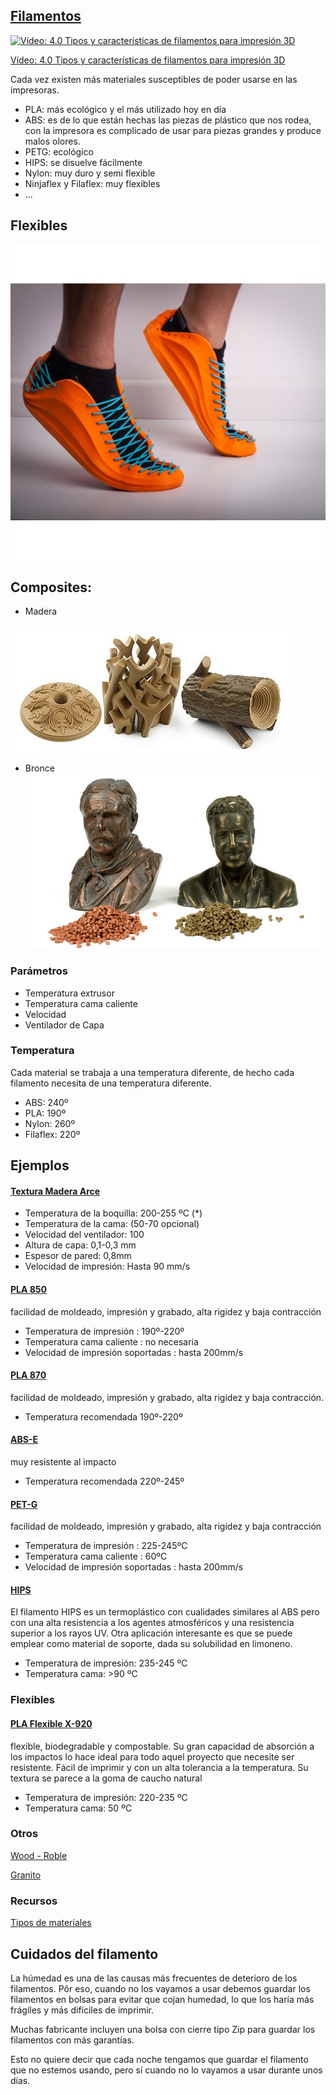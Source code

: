 ## [Filamentos](http://comohacer.eu/comparativa-impresoras-3d/#Que_materiales_usan)

[![Vídeo: 4.0 Tipos y características de filamentos para impresión 3D](https://img.youtube.com/vi/74VFdfpiIuI/0.jpg)](https://youtu.be/74VFdfpiIuI)

[Vídeo: 4.0 Tipos y características de filamentos para impresión 3D](https://youtu.be/74VFdfpiIuI)


Cada vez existen más materiales susceptibles de poder usarse en las impresoras.

* PLA: más ecológico y el más utilizado hoy en día
* ABS: es de lo que están hechas las piezas de plástico que nos rodea, con la impresora es complicado de usar para piezas grandes y produce malos olores.
* PETG: ecológico
* HIPS: se disuelve fácilmente
* Nylon: muy duro y semi flexible
* Ninjaflex y Filaflex: muy flexibles
* ...

## Flexibles

![filamentoFlexible](./images/filamentoFlexible.jpg)

## Composites:

* Madera

![madera](./images/filamentoMadera.jpg)

* Bronce
![bronce](./images/filamentoBronce.png)


### Parámetros

* Temperatura extrusor
* Temperatura cama caliente
* Velocidad
* Ventilador de Capa


### Temperatura

Cada material se trabaja a una temperatura diferente, de hecho cada filamento necesita de una temperatura diferente.

* ABS: 240º
* PLA: 190º
* Nylon: 260º
* Filaflex: 220º

## Ejemplos 

#### [Textura Madera Arce](https://sakata3d.com/es/pla-texture/146-texture-madera-de-arce.html)

* Temperatura de la boquilla: 200-255 ºC (*)
* Temperatura de la cama: (50-70 opcional)
* Velocidad del ventilador: 100
* Altura de capa: 0,1-0,3 mm
* Espesor de pared: 0,8mm
* Velocidad de impresión: Hasta 90 mm/s

#### [PLA 850](https://sakata3d.com/es/pla-850/31-pla-850-azul.html)

facilidad de moldeado, impresión y grabado, alta rigidez y baja contracción

* Temperatura de impresión : 190º-220º
* Temperatura cama caliente : no necesaria
* Velocidad de impresión soportadas : hasta 200mm/s


#### [PLA 870](https://sakata3d.com/es/hr-pla-870/59-pla-ingeo-3d870-blanco-super-premium-alto-impacto.html)

 facilidad de moldeado, impresión y grabado, alta rigidez y baja contracción.

* Temperatura recomendada 190º-220º

#### [ABS-E](https://sakata3d.com/es/abs-e/121-abs-natural.html)

muy resistente al impacto

* Temperatura recomendada 220º-245º

#### [PET-G](https://sakata3d.com/es/pet-g/155-pet-g-rubi.html)

facilidad de moldeado, impresión y grabado, alta rigidez y baja contracción

* Temperatura de impresión : 225-245ºC
* Temperatura cama caliente : 60ºC   
* Velocidad de impresión soportadas : hasta 200mm/s


#### [HIPS](https://sakata3d.com/es/hips/147-hips-blanco-natural.html)

El filamento HIPS es un termoplástico con cualidades similares al ABS pero con una alta resistencia a los agentes atmosféricos y una resistencia superior a los rayos UV. Otra aplicación interesante es que se puede emplear como material de soporte, dada su solubilidad en limoneno.

* Temperatura de impresión: 235-245 ºC
* Temperatura cama: >90 ºC

### Flexibles

#### [PLA Flexible X-920](https://sakata3d.com/es/flexibles/182-x-920.html)

 flexible, biodegradable y compostable. Su gran capacidad de absorción a los impactos lo hace ideal para todo aquel proyecto que necesite ser resistente. Fácil de imprimir y con un alta tolerancia a la temperatura. Su textura se parece a la goma de caucho natural

* Temperatura de impresión: 220-235 ºC
* Temperatura cama: 50 ºC


### Otros

[Wood - Roble](https://sakata3d.com/es/pla-texture/151-texture-wood-roble.html)

[Granito](https://sakata3d.com/es/pla-texture/153-texture-granito.html)

### Recursos

[Tipos de materiales](https://bitfab.io/es/materiales-de-impresion-3d-fdm/)


## Cuidados del filamento

La húmedad es una de las causas más frecuentes de deterioro de los filamentos. Pôr eso, cuando no los vayamos a usar debemos guardar los filamentos en bolsas para evitar que cojan humedad, lo que los haría más frágiles y más difíciles de imprimir.

Muchas fabricante incluyen una bolsa con cierre tipo Zip para guardar los filamentos con más garantías.

Esto no quiere decir que cada noche tengamos que guardar el filamento que no estemos usando, pero sí cuando no lo vayamos a usar durante unos días.